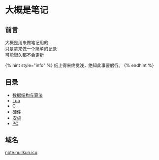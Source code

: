 # 大概是笔记

## 前言

大概是用来做笔记用的  
只是拿来做一个简单的记录  
可能很久都不会更新

{% hint style="info" %}
 纸上得来终觉浅，绝知此事要躬行。
{% endhint %}

## 目录

* [数据结构与算法](data-structure/)
* [Lua](languages/lua/)
* [C](languages/c/)
* [硬件](hardware/)
* [安卓](android/)
* [PC](pc/)

## 域名

[note.nullkun.icu](https://note.nullkun.icu)

